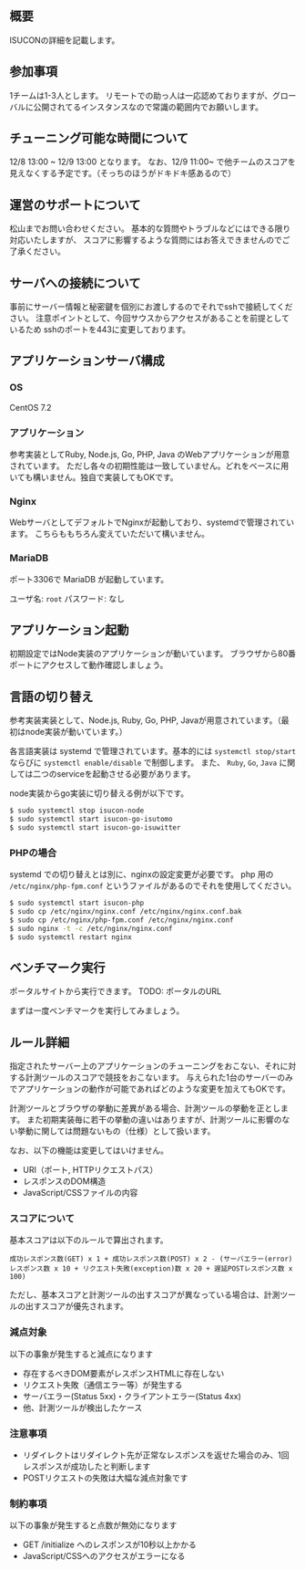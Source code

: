 ## 概要
ISUCONの詳細を記載します。

## 参加事項
1チームは1-3人とします。
リモートでの助っ人は一応認めておりますが、グローバルに公開されてるインスタンスなので常識の範囲内でお願いします。

## チューニング可能な時間について
12/8 13:00 ~ 12/9 13:00 となります。
なお、12/9 11:00~ で他チームのスコアを見えなくする予定です。（そっちのほうがドキドキ感あるので）

## 運営のサポートについて
松山までお問い合わせください。
基本的な質問やトラブルなどにはできる限り対応いたしますが、
スコアに影響するような質問にはお答えできませんのでご了承ください。

## サーバへの接続について
事前にサーバー情報と秘密鍵を個別にお渡しするのでそれでsshで接続してください。
注意ポイントとして、今回サウスからアクセスがあることを前提としているため
sshのポートを443に変更しております。

## アプリケーションサーバ構成
### OS
CentOS 7.2

### アプリケーション
参考実装としてRuby, Node.js, Go, PHP, Java のWebアプリケーションが用意されています。
ただし各々の初期性能は一致していません。どれをベースに用いても構いません。独自で実装してもOKです。

### Nginx
WebサーバとしてデフォルトでNginxが起動しており、systemdで管理されています。
こちらももちろん変えていただいて構いません。

### MariaDB
ポート3306で MariaDB が起動しています。

ユーザ名: `root`
パスワード: なし

## アプリケーション起動
初期設定ではNode実装のアプリケーションが動いています。
ブラウザから80番ポートにアクセスして動作確認しましょう。

## 言語の切り替え
参考実装実装として、Node.js, Ruby, Go, PHP, Javaが用意されています。（最初はnode実装が動いています。）

各言語実装は systemd で管理されています。基本的には `systemctl stop/start` ならびに `systemctl enable/disable` で制御します。
また、 `Ruby`, `Go`, `Java` に関しては二つのserviceを起動させる必要があります。

node実装からgo実装に切り替える例が以下です。

```bash
$ sudo systemctl stop isucon-node
$ sudo systemctl start isucon-go-isutomo
$ sudo systemctl start isucon-go-isuwitter
```

### PHPの場合
systemd での切り替えとは別に、nginxの設定変更が必要です。
php 用の `/etc/nginx/php-fpm.conf` というファイルがあるのでそれを使用してください。

```bash
$ sudo systemctl start isucon-php
$ sudo cp /etc/nginx/nginx.conf /etc/nginx/nginx.conf.bak
$ sudo cp /etc/nginx/php-fpm.conf /etc/nginx/nginx.conf
$ sudo nginx -t -c /etc/nginx/nginx.conf
$ sudo systemctl restart nginx
```

## ベンチマーク実行
ポータルサイトから実行できます。
TODO: ポータルのURL

まずは一度ベンチマークを実行してみましょう。

## ルール詳細
指定されたサーバー上のアプリケーションのチューニングをおこない、それに対する計測ツールのスコアで競技をおこないます。
与えられた1台のサーバーのみでアプリケーションの動作が可能であればどのような変更を加えてもOKです。

計測ツールとブラウザの挙動に差異がある場合、計測ツールの挙動を正とします。
また初期実装毎に若干の挙動の違いはありますが、計測ツールに影響のない挙動に関しては問題ないもの（仕様）として扱います。

なお、以下の機能は変更してはいけません。
- URI（ポート, HTTPリクエストパス）
- レスポンスのDOM構造
- JavaScript/CSSファイルの内容

### スコアについて
基本スコアは以下のルールで算出されます。
```
成功レスポンス数(GET) x 1 + 成功レスポンス数(POST) x 2 - (サーバエラー(error)レスポンス数 x 10 + リクエスト失敗(exception)数 x 20 + 遅延POSTレスポンス数 x 100)
```
ただし、基本スコアと計測ツールの出すスコアが異なっている場合は、計測ツールの出すスコアが優先されます。

### 減点対象
以下の事象が発生すると減点になります

- 存在するべきDOM要素がレスポンスHTMLに存在しない
- リクエスト失敗（通信エラー等）が発生する
- サーバエラー(Status 5xx)・クライアントエラー(Status 4xx)
- 他、計測ツールが検出したケース

### 注意事項
- リダイレクトはリダイレクト先が正常なレスポンスを返せた場合のみ、1回レスポンスが成功したと判断します
- POSTリクエストの失敗は大幅な減点対象です

### 制約事項
以下の事象が発生すると点数が無効になります
- GET /initialize へのレスポンスが10秒以上かかる
- JavaScript/CSSへのアクセスがエラーになる
